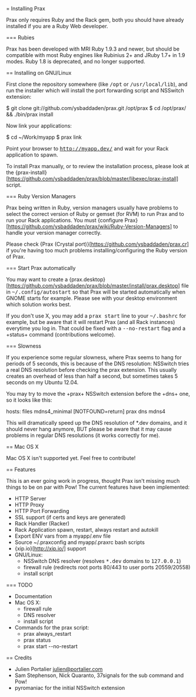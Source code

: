 = Installing Prax

Prax only requires Ruby and the Rack gem, both you should have already
installed if you are a Ruby Web developer.

=== Rubies

Prax has been developed with MRI Ruby 1.9.3 and newer, but should be
compatible with most Ruby engines like Rubinius 2+ and JRuby 1.7+ in 1.9
modes. Ruby 1.8 is deprecated, and no longer supported.

== Installing on GNU/Linux

First clone the repository somewhere (like <tt>/opt</tt> or
<tt>/usr/local/lib</tt>), and run the installer which will install the port
forwarding script and NSSwitch extension:

  $ git clone git://github.com/ysbaddaden/prax.git /opt/prax
  $ cd /opt/prax/ && ./bin/prax install

Now link your applications:

  $ cd ~/Work/myapp
  $ prax link

Point your browser to <tt>http://myapp.dev/</tt> and wait for your Rack
application to spawn.

To install Prax manually, or to review the installation process, please look at
the {prax-install}[https://github.com/ysbaddaden/prax/blob/master/libexec/prax-install]
script.

=== Ruby Version Managers

Prax being written in Ruby, version managers usually have problems to select
the correct version of Ruby or gemset (for RVM) to run Prax and to run your Rack
applications. You must
{configure Prax}[https://github.com/ysbaddaden/prax/wiki/Ruby-Version-Managers]
to handle your version manager correctly.

Please check {Prax (Crystal port)}[https://github.com/ysbaddaden/prax.cr] if
you're having too much problems installing/configuring the Ruby version of Prax.

=== Start Prax automatically

You may want to create a
{prax.desktop}[https://github.com/ysbaddaden/prax/blob/master/install/prax.desktop]
file in <tt>~/.config/autostart</tt> so that Prax will be started automatically
when GNOME starts for example. Please see with your desktop environment which
solution works best.

If you don't use X, you may add a <tt>prax start</tt> line to your
<tt>~/.bashrc</tt> for example, but be aware that it will restart Prax (and all
Rack instances) everytime you log in. That could be fixed with a
<tt>--no-restart</tt> flag and a +status+ command (contributions welcome).

=== Slowness

If you experience some regular slowness, where Prax seems to hang for periods
of 5 seconds, this is because of the DNS resolution: NSSwitch tries a real DNS
resolution before checking the prax extension. This usually creates an overhead
of less than half a second, but sometimes takes 5 seconds on my Ubuntu 12.04.

You may try to move the +prax+ NSSwitch extension before the +dns+ one, so it
looks like this:

  hosts: files mdns4_minimal [NOTFOUND=return] prax dns mdns4

This will dramatically speed up the DNS resolution of *.dev domains, and it
should never hang anymore, BUT please be aware that it may cause problems in
regular DNS resolutions (it works correctly for me).

== Mac OS X

Mac OS X isn't supported yet. Feel free to contribute!

== Features

This is an ever going work in progress, thought Prax isn't missing much things
to be on par with Pow! The current features have been implemented:

- HTTP Server
- HTTP Proxy
- HTTP Port Forwarding
- SSL support (if certs and keys are generated)
- Rack Handler (Racker)
- Rack Application spawn, restart, always restart and autokill
- Export ENV vars from a myapp/.env file
- Source ~/.praxconfig and myapp/.praxrc bash scripts
- {xip.io}[http://xip.io/] support
- GNU/Linux:
  - NSSwitch DNS resolver (resolves <tt>*.dev</tt> domains to <tt>127.0.0.1</tt>)
  - firewall rule (redirects root ports 80/443 to user ports 20559/20558)
  - install script

=== TODO

- Documentation
- Mac OS X:
  - firewall rule
  - DNS resolver
  - install script
- Commands for the prax script:
  - prax always_restart
  - prax status
  - prax start --no-restart

== Credits

- Julien Portalier <julien@portalier.com>
- Sam Stephenson, Nick Quaranto, 37signals for the sub command and Pow!
- pyromaniac for the initial NSSwitch extension
